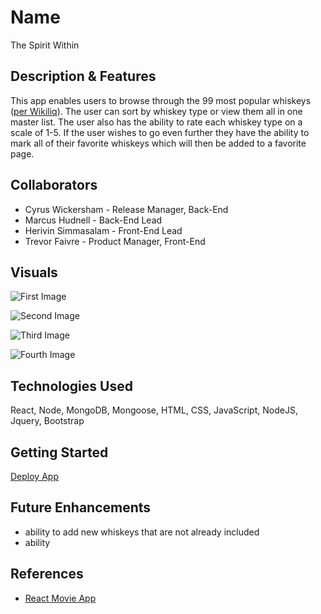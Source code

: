 # Name
The Spirit Within

## Description & Features
This app enables users to browse through the 99 most popular whiskeys ([per Wikiliq](https://wikiliq.org/best-whiskey/)). The user can sort by whiskey type or view them all in one master list. The user also has the ability to rate each whiskey type on a scale of 1-5. If the user wishes to go even further they have the ability to mark all of their favorite whiskeys which will then be added to a favorite page.

## Collaborators
* Cyrus Wickersham - Release Manager, Back-End
* Marcus Hudnell - Back-End Lead
* Herivin Simmasalam - Front-End Lead
* Trevor Faivre - Product Manager, Front-End

## Visuals
![First Image](https://user-images.githubusercontent.com/103761476/175387186-989a7694-39e3-4301-b211-48353c4b5df8.png)

![Second Image](https://user-images.githubusercontent.com/103761476/175387311-28836a43-433c-4ddf-8fcb-74021dae985d.png)

![Third Image](https://user-images.githubusercontent.com/103761476/175387380-08a42eb0-4094-4d6e-86d6-4209d9d08135.png)

![Fourth Image](https://user-images.githubusercontent.com/103761476/175387441-4439282d-ce26-492e-a3ff-d4cf7b3688d1.png)

## Technologies Used
React, Node, MongoDB, Mongoose, HTML, CSS, JavaScript, NodeJS, Jquery, Bootstrap

## Getting Started
[Deploy App](https://spirit-within.netlify.app/)

## Future Enhancements
* ability to add new whiskeys that are not already included
* ability

## References
* [React Movie App](https://www.youtube.com/watch?v=jc9_Bqzy2YQ&t=2249s)
